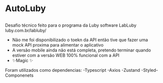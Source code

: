 # AutoLuby
## 


Desafio técnico feito para o programa da Luby software LabLuby luby.com.br/labluby/

- Não me foi disponibilizado o toekn da API então tive que fazer uma mock API proxima para alimentar o aplicativo
- A versão mobile ainda não está completa, pretendo terminar quando estiver com a versão WEB 100% funcional com a API
- ✨Magic ✨

Foram utilizados como dependencias:
-Typescript
-Axios
-Zustand
-Styled-Componenets


